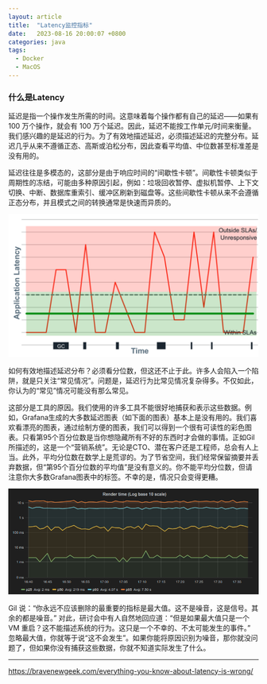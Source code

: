 ```yaml
---
layout: article
title:  "Latency监控指标"
date:   2023-08-16 20:00:07 +0800
categories: java
tags: 
  - Docker
  - MacOS
---
```


### 什么是Latency

延迟是指一个操作发生所需的时间。这意味着每个操作都有自己的延迟——如果有 100 万个操作，就会有 100 万个延迟。因此，延迟不能按工作单元/时间来衡量。我们感兴趣的是延迟的行为。为了有效地描述延迟，必须描述延迟的完整分布。延迟几乎从来不遵循正态、高斯或泊松分布，因此查看平均值、中位数甚至标准差是没有用的。

延迟往往是多模态的，这部分是由于响应时间的“间歇性卡顿”。间歇性卡顿类似于周期性的冻结，可能由多种原因引起，例如：垃圾回收暂停、虚拟机暂停、上下文切换、中断、数据库重索引、缓冲区刷新到磁盘等。这些间歇性卡顿从来不会遵循正态分布，并且模式之间的转换通常是快速而异质的。

<img src="/assets/posts/202308/Screen-Shot-2015-10-04-at-4.32.24-PM.png">

如何有效地描述延迟分布？必须看分位数，但这还不止于此。许多人会陷入一个陷阱，就是只关注“常见情况”。问题是，延迟行为比常见情况复杂得多。不仅如此，你认为的“常见”情况可能没有那么常见。

这部分是工具的原因。我们使用的许多工具不能很好地捕获和表示这些数据。例如，Grafana生成的大多数延迟图表（如下面的图表）基本上是没有用的。我们喜欢看漂亮的图表，通过绘制方便的图表，我们可以得到一个很有可读性的彩色图表。只看第95个百分位数是当你想隐藏所有不好的东西时才会做的事情。正如Gil所描述的，这是一个“营销系统”。无论是CTO、潜在客户还是工程师，总会有人上当。此外，平均分位数在数学上是荒谬的。为了节省空间，我们经常保留摘要并丢弃数据，但“第95个百分位数的平均值”是没有意义的。你不能平均分位数，但请注意你大多数Grafana图表中的标签。不幸的是，情况只会变得更糟。

<img src="/assets/posts/202308/graph_logbase10_ms.png"/>

Gil 说：“你永远不应该删除的最重要的指标是最大值。这不是噪音，这是信号。其余的都是噪音。” 对此，研讨会中有人自然地回应道：“但是如果最大值只是一个 VM 重启？这不能描述系统的行为。这只是一个不幸的、不太可能发生的事件。” 忽略最大值，你就等于说“这不会发生”。如果你能将原因识别为噪音，那你就没问题了，但如果你没有捕获这些数据，你就不知道实际发生了什么。

---
https://bravenewgeek.com/everything-you-know-about-latency-is-wrong/